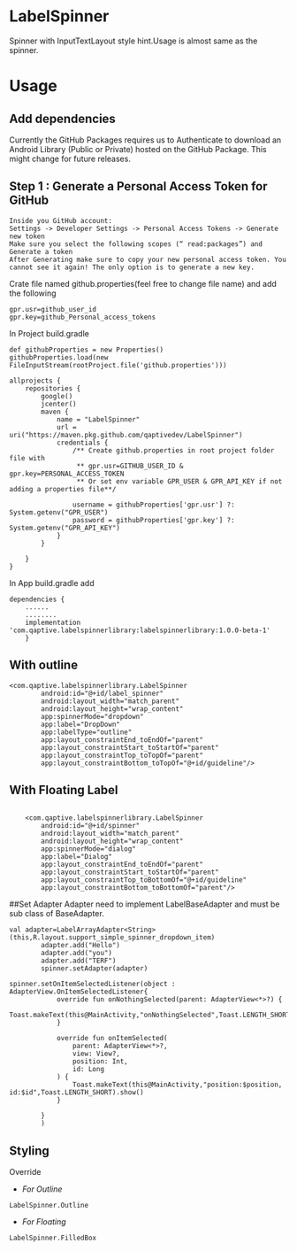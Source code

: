 # LabelSpinner
Spinner with InputTextLayout style hint.Usage is almost same as the spinner.
# Usage 
## Add dependencies

Currently the GitHub Packages requires us to Authenticate to download an Android Library (Public or Private) hosted on the GitHub Package. This might change for future releases.

## Step 1 : Generate a Personal Access Token for GitHub
    Inside you GitHub account:
    Settings -> Developer Settings -> Personal Access Tokens -> Generate new token
    Make sure you select the following scopes (“ read:packages”) and Generate a token
    After Generating make sure to copy your new personal access token. You cannot see it again! The only option is to generate a new key.

Crate file named github.properties(feel free to change file name)
and add the following
```
gpr.usr=github_user_id
gpr.key=github_Personal_access_tokens
```
In Project build.gradle
```
def githubProperties = new Properties()
githubProperties.load(new FileInputStream(rootProject.file('github.properties')))

allprojects {
    repositories {
        google()
        jcenter()
        maven {
            name = "LabelSpinner"
            url = uri("https://maven.pkg.github.com/qaptivedev/LabelSpinner")
            credentials {
                /** Create github.properties in root project folder file with
                 ** gpr.usr=GITHUB_USER_ID & gpr.key=PERSONAL_ACCESS_TOKEN
                 ** Or set env variable GPR_USER & GPR_API_KEY if not adding a properties file**/

                username = githubProperties['gpr.usr'] ?: System.getenv("GPR_USER")
                password = githubProperties['gpr.key'] ?: System.getenv("GPR_API_KEY")
            }
        }
        
    }
}
```
In App build.gradle add
```
dependencies {
    ......
    ........
    implementation 'com.qaptive.labelspinnerlibrary:labelspinnerlibrary:1.0.0-beta-1'
    }
```
## With outline
```
<com.qaptive.labelspinnerlibrary.LabelSpinner
        android:id="@+id/label_spinner"
        android:layout_width="match_parent"
        android:layout_height="wrap_content"
        app:spinnerMode="dropdown"
        app:label="DropDown"
        app:labelType="outline"
        app:layout_constraintEnd_toEndOf="parent"
        app:layout_constraintStart_toStartOf="parent"
        app:layout_constraintTop_toTopOf="parent"
        app:layout_constraintBottom_toTopOf="@+id/guideline"/>
```
## With Floating Label
```

    <com.qaptive.labelspinnerlibrary.LabelSpinner
        android:id="@+id/spinner"
        android:layout_width="match_parent"
        android:layout_height="wrap_content"
        app:spinnerMode="dialog"
        app:label="Dialog"
        app:layout_constraintEnd_toEndOf="parent"
        app:layout_constraintStart_toStartOf="parent"
        app:layout_constraintTop_toBottomOf="@+id/guideline"
        app:layout_constraintBottom_toBottomOf="parent"/>
```
##Set Adapter
Adapter need to implement LabelBaseAdapter and must be sub class of BaseAdapter.
```
val adapter=LabelArrayAdapter<String>(this,R.layout.support_simple_spinner_dropdown_item)
        adapter.add("Hello")
        adapter.add("you")
        adapter.add("TERF")
        spinner.setAdapter(adapter)
        
spinner.setOnItemSelectedListener(object : AdapterView.OnItemSelectedListener{
            override fun onNothingSelected(parent: AdapterView<*>?) {
                Toast.makeText(this@MainActivity,"onNothingSelected",Toast.LENGTH_SHORT).show()
            }

            override fun onItemSelected(
                parent: AdapterView<*>?,
                view: View?,
                position: Int,
                id: Long
            ) {
                Toast.makeText(this@MainActivity,"position:$position, id:$id",Toast.LENGTH_SHORT).show()
            }

        }
        )
```
## Styling
Override
* *For Outline*
```
LabelSpinner.Outline
```

* *For Floating*
```
LabelSpinner.FilledBox
```
